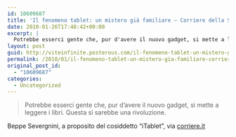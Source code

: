 ```yaml
---
id: 10609687
title: 'Il fenomeno tablet: un mistero già familiare – Corriere della Sera'
date: 2010-01-26T17:48:42+00:00
excerpt: |
  Potrebbe esserci gente che, pur d'avere il nuovo gadget, si mette a leggere i libri. Questa sì sarebbe una rivoluzione.Beppe Severgnini, a proposito del cosiddetto "iTablet", via corriere.it
layout: post
guid: http://viteinfinite.posterous.com/il-fenomeno-tablet-un-mistero-gia-familiare-c
permalink: /2010/01/il-fenomeno-tablet-un-mistero-gia-familiare-corriere-della-sera/
original_post_id:
  - "10609687"
categories:
  - Uncategorized
---
```

<div class="posterous_bookmarklet_entry">
  <blockquote class="posterous_short_quote">
    <p>
      Potrebbe esserci gente che, pur d’avere il nuovo gadget, si mette a leggere i libri. Questa sì sarebbe una rivoluzione.
    </p>
  </blockquote>
  
  <div class="posterous_quote_citation">
    Beppe Severgnini, a proposito del cosiddetto “iTablet”, via <a href="http://www.corriere.it/editoriali/10_gennaio_24/severgnini-tablet_6acce8ee-08c6-11df-a931-00144f02aabe.shtml">corriere.it</a>
  </div>
</div>